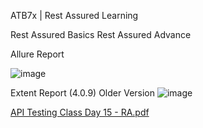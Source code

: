 ATB7x | Rest Assured Learning

Rest Assured Basics
Rest Assured Advance

Allure Report

![image](https://github.com/user-attachments/assets/ac51382e-9d19-4783-b8a5-58d80cc1770c)

Extent Report (4.0.9) Older Version
![image](https://github.com/user-attachments/assets/4df79049-5722-4afe-b0ae-45547d612833)


[API Testing Class Day 15 - RA.pdf](https://github.com/user-attachments/files/15879751/API.Testing.Class.Day.15.-.RA.pdf)


